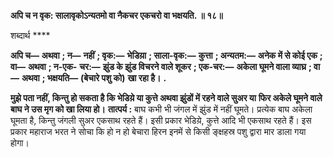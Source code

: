 **अपि च न वृक: सालावृकोऽन्यतमो वा नैकचर एकचरो वा भक्षयति. ॥ १८॥** 

शब्दार्थ **** 

**अपि च—** **अथवा** **; न—** **नहीं** **; वृक:—** **भेडिय़ा** **; साला-वृक:—** **कुत्ता** **; अन्यतम:—** **अनेक में से कोई एक** **; वा—** **अथवा** **; न-एक-** **चर:—** **झुंड के झुंड विचरने वाले शूकर** **; एक-चर:—** **अकेला घूमने वाला व्याघ्र** **; वा—** **अथवा** **; भक्षयति—** **(बेचारे पशु को)** **खा रहा है।** **.** 

**मुझे पता नहीं, किन्तु हो सकता है कि भेडिय़े या कुत्ते अथवा झुंडों में रहने वाले सुअर या** **फिर अकेले घूमने वाले बाघ ने उस मृग को खा लिया हो।** **तात्पर्य :** बाघ कभी भी जंगल में झुंड में नहीं घूमते। प्रत्येक बाघ अकेला घूमता है, किन्तु जंगली सुअर एकसाथ रहते हैं। इसी प्रकार भेडिय़े, कुत्ते आदि भी एकसाथ रहते हैं। इस प्रकार महाराज भरत ने सोचा कि हो न हो बेचारा हिरन इनमें से किसी ङ्क्षहस्र पशु द्वारा मार डाला गया होगा।  